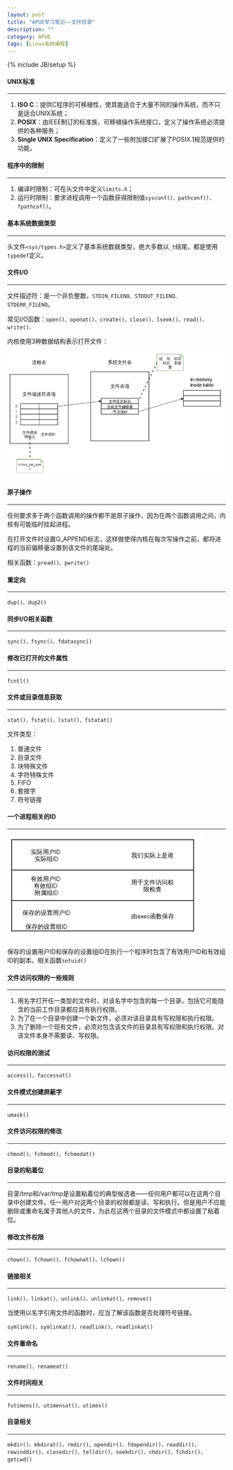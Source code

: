 ```yaml
---
layout: post
title: "APUE学习笔记——文件目录"
description: ""
category: APUE
tags: [Linux系统编程]
---
```

{% include JB/setup %}

#### UNIX标准
- - -
1. __ISO C__：提供C程序的可移植性，使其能适合于大量不同的操作系统，而不只是适合UNIX系统；
2. __POSIX__：由IEEE制订的标准族，可移植操作系统接口，定义了操作系统必须提供的各种服务；
3. __Single UNIX Specification__：定义了一些附加接口扩展了POSIX.1规范提供的功能。

#### 程序中的限制
- - -
1. 编译时限制：可在头文件中定义`limits.h`；
2. 运行时限制：要求进程调用一个函数获得限制值`sysconf()、pathconf()、fpathcof()`。

#### 基本系统数据类型
- - -
头文件`<sys/types.h>`定义了基本系统数据类型，绝大多数以`_t`结尾，都是使用`typedef`定义。

#### 文件I/O
- - -
文件描述符：是一个非负整数，`STDIN_FILENO、STDOUT_FILENO、STDERR_FILENO`。

常见I/O函数：`open()、openat()、create()、close()、lseek()、read()、write()`.

内核使用3种数据结构表示打开文件：

![file](/assets/img/201408180101.png)

<!--more-->

#### 原子操作
- - -
任何要求多于两个函数调用的操作都不是原子操作，因为在两个函数调用之间，内核有可能临时挂起进程。

在打开文件时设置O_APPEND标志，这样做使得内核在每次写操作之前，都将进程的当前偏移量设置到该文件的尾端处。

相关函数：`pread()、pwrite()`

#### 重定向
- - -
`dup()、dup2()`

#### 同步I/O相关函数
- - -
`sync()、fsync()、fdatasync()`

#### 修改已打开的文件属性
- - -
`fcntl()`

#### 文件或目录信息获取
- - -
`stat()、fstat()、lstat()、fstatat()`

文件类型：

1. 普通文件
1. 目录文件
1. 块特殊文件
1. 字符特殊文件
1. FIFO
1. 套接字
1. 符号链接

#### 一个进程相关的ID
- - -
![ID](/assets/img/201408180102.png)

保存的设置用户ID和保存的设置组ID在执行一个程序时包含了有效用户ID和有效组ID的副本。相关函数`setuid()`

#### 文件访问权限的一些规则
- - -
1. 用名字打开任一类型的文件时，对该名字中包含的每一个目录，包括它可能隐含的当前工作目录都应具有执行权限。
1. 为了在一个目录中创建一个新文件，必须对该目录具有写权限和执行权限。
1. 为了删除一个现有文件，必须对包含该文件的目录具有写权限和执行权限。对该文件本身不需要读、写权限。

#### 访问权限的测试
- - -
`access()、faccessat()`

#### 文件模式创建屏蔽字
- - -
`umask()`

#### 文件访问权限的修改
- - -
`chmod()、fchmod()、fchmodat()`

#### 目录的粘着位
- - -
目录/tmp和/var/tmp是设置粘着位的典型候选者——任何用户都可以在这两个目录中创建文件。任一用户对这两个目录的权限都是读、写和执行。但是用户不应能删除或重命名属于其他人的文件，为此在这两个目录的文件模式中都设置了粘着位。

#### 修改文件权限
- - -
`chown()、fchown()、fchownat()、lchown()`

#### 链接相关
- - -
`link()、linkat()、unlink()、unlinkat()、remove()`

当使用以名字引用文件的函数时，应当了解该函数是否处理符号链接。

`symlink()、symlinkat()、readlink()、readlinkat()`

#### 文件重命名
- - -
`rename()、renameat()`

#### 文件时间相关
- - -
`futimens()、utimensat()、utimes()`

#### 目录相关
- - -
`mkdir()、mkdirat()、rmdir()、opendir()、fdopendir()、readdir()、rewinddir()、closedir()、telldir()、seekdir()、chdir()、fchdir()、getcwd()`
